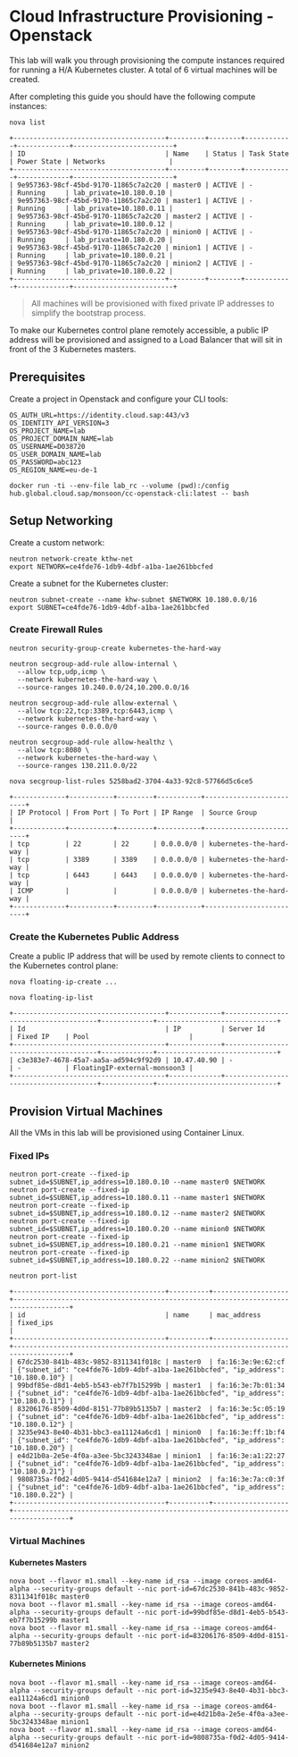 # Cloud Infrastructure Provisioning - Openstack 

This lab will walk you through provisioning the compute instances required for running a H/A Kubernetes cluster. A total of 6 virtual machines will be created.

After completing this guide you should have the following compute instances:

```
nova list
```

````
+--------------------------------------+---------+--------+------------+-------------+-------------------------+
| ID                                   | Name    | Status | Task State | Power State | Networks                |
+--------------------------------------+---------+--------+------------+-------------+-------------------------+
| 9e957363-98cf-45bd-9170-11865c7a2c20 | master0 | ACTIVE | -          | Running     | lab_private=10.180.0.10 |
| 9e957363-98cf-45bd-9170-11865c7a2c20 | master1 | ACTIVE | -          | Running     | lab_private=10.180.0.11 |
| 9e957363-98cf-45bd-9170-11865c7a2c20 | master2 | ACTIVE | -          | Running     | lab_private=10.180.0.12 |
| 9e957363-98cf-45bd-9170-11865c7a2c20 | minion0 | ACTIVE | -          | Running     | lab_private=10.180.0.20 |
| 9e957363-98cf-45bd-9170-11865c7a2c20 | minion1 | ACTIVE | -          | Running     | lab_private=10.180.0.21 |
| 9e957363-98cf-45bd-9170-11865c7a2c20 | minion2 | ACTIVE | -          | Running     | lab_private=10.180.0.22 |
+--------------------------------------+---------+--------+------------+-------------+-------------------------+
````

> All machines will be provisioned with fixed private IP addresses to simplify the bootstrap process.

To make our Kubernetes control plane remotely accessible, a public IP address will be provisioned and assigned to a Load Balancer that will sit in front of the 3 Kubernetes masters.

## Prerequisites

Create a project in Openstack and configure your CLI tools:

```
OS_AUTH_URL=https://identity.cloud.sap:443/v3
OS_IDENTITY_API_VERSION=3
OS_PROJECT_NAME=lab
OS_PROJECT_DOMAIN_NAME=lab
OS_USERNAME=D038720
OS_USER_DOMAIN_NAME=lab
OS_PASSWORD=abc123
OS_REGION_NAME=eu-de-1
```

```
docker run -ti --env-file lab_rc --volume (pwd):/config hub.global.cloud.sap/monsoon/cc-openstack-cli:latest -- bash
```

## Setup Networking


Create a custom network:

```
neutron network-create kthw-net
export NETWORK=ce4fde76-1db9-4dbf-a1ba-1ae261bbcfed
```

Create a subnet for the Kubernetes cluster:

```
neutron subnet-create --name khw-subnet $NETWORK 10.180.0.0/16
export SUBNET=ce4fde76-1db9-4dbf-a1ba-1ae261bbcfed
```

### Create Firewall Rules

```
neutron security-group-create kubernetes-the-hard-way
```

```
neutron secgroup-add-rule allow-internal \
  --allow tcp,udp,icmp \
  --network kubernetes-the-hard-way \
  --source-ranges 10.240.0.0/24,10.200.0.0/16
```

```
neutron secgroup-add-rule allow-external \
  --allow tcp:22,tcp:3389,tcp:6443,icmp \
  --network kubernetes-the-hard-way \
  --source-ranges 0.0.0.0/0
```

```
neutron secgroup-add-rule allow-healthz \
  --allow tcp:8080 \
  --network kubernetes-the-hard-way \
  --source-ranges 130.211.0.0/22
```


```
nova secgroup-list-rules 5258bad2-3704-4a33-92c8-57766d5c6ce5
```

```
+-------------+-----------+---------+-----------+-------------------------+
| IP Protocol | From Port | To Port | IP Range  | Source Group            |
+-------------+-----------+---------+-----------+-------------------------+
| tcp         | 22        | 22      | 0.0.0.0/0 | kubernetes-the-hard-way |
| tcp         | 3389      | 3389    | 0.0.0.0/0 | kubernetes-the-hard-way |
| tcp         | 6443      | 6443    | 0.0.0.0/0 | kubernetes-the-hard-way |
| ICMP        |           |         | 0.0.0.0/0 | kubernetes-the-hard-way |
+-------------+-----------+---------+-----------+-------------------------+
```

### Create the Kubernetes Public Address

Create a public IP address that will be used by remote clients to connect to the Kubernetes control plane:

```
nova floating-ip-create ...
```

```
nova floating-ip-list
```

```
+--------------------------------------+-------------+--------------------------------------+-------------+------------------------------+
| Id                                   | IP          | Server Id                            | Fixed IP    | Pool                         |
+--------------------------------------+-------------+--------------------------------------+-------------+------------------------------+
| c3e383e7-4678-45a7-aa5a-ad594c9f92d9 | 10.47.40.90 | -                                    | -           | FloatingIP-external-monsoon3 |
+--------------------------------------+-------------+--------------------------------------+-------------+------------------------------+
```

## Provision Virtual Machines

All the VMs in this lab will be provisioned using Container Linux. 

### Fixed IPs

```
neutron port-create --fixed-ip subnet_id=$SUBNET,ip_address=10.180.0.10 --name master0 $NETWORK
neutron port-create --fixed-ip subnet_id=$SUBNET,ip_address=10.180.0.11 --name master1 $NETWORK
neutron port-create --fixed-ip subnet_id=$SUBNET,ip_address=10.180.0.12 --name master2 $NETWORK
neutron port-create --fixed-ip subnet_id=$SUBNET,ip_address=10.180.0.20 --name minion0 $NETWORK
neutron port-create --fixed-ip subnet_id=$SUBNET,ip_address=10.180.0.21 --name minion1 $NETWORK
neutron port-create --fixed-ip subnet_id=$SUBNET,ip_address=10.180.0.22 --name minion2 $NETWORK
```

```
neutron port-list
```

```
+--------------------------------------+----------+-------------------+------------------------------------------------------------------------------------+
| id                                   | name     | mac_address       | fixed_ips                                                                          |
+--------------------------------------+----------+-------------------+------------------------------------------------------------------------------------+
| 67dc2530-841b-483c-9852-8311341f018c | master0  | fa:16:3e:9e:62:cf | {"subnet_id": "ce4fde76-1db9-4dbf-a1ba-1ae261bbcfed", "ip_address": "10.180.0.10"} |
| 99bdf85e-d8d1-4eb5-b543-eb7f7b15299b | master1  | fa:16:3e:7b:01:34 | {"subnet_id": "ce4fde76-1db9-4dbf-a1ba-1ae261bbcfed", "ip_address": "10.180.0.11"} |
| 83206176-8509-4d0d-8151-77b89b5135b7 | master2  | fa:16:3e:5c:05:19 | {"subnet_id": "ce4fde76-1db9-4dbf-a1ba-1ae261bbcfed", "ip_address": "10.180.0.12"} |
| 3235e943-8e40-4b31-bbc3-ea11124a6cd1 | minion0  | fa:16:3e:ff:1b:f4 | {"subnet_id": "ce4fde76-1db9-4dbf-a1ba-1ae261bbcfed", "ip_address": "10.180.0.20"} |
| e4d21b0a-2e5e-4f0a-a3ee-5bc3243348ae | minion1  | fa:16:3e:a1:22:27 | {"subnet_id": "ce4fde76-1db9-4dbf-a1ba-1ae261bbcfed", "ip_address": "10.180.0.21"} |
| 9808735a-f0d2-4d05-9414-d541684e12a7 | minion2  | fa:16:3e:7a:c0:3f | {"subnet_id": "ce4fde76-1db9-4dbf-a1ba-1ae261bbcfed", "ip_address": "10.180.0.22"} |
+--------------------------------------+----------+-------------------+------------------------------------------------------------------------------------+
```

### Virtual Machines

#### Kubernetes Masters 

```
nova boot --flavor m1.small --key-name id_rsa --image coreos-amd64-alpha --security-groups default --nic port-id=67dc2530-841b-483c-9852-8311341f018c master0
nova boot --flavor m1.small --key-name id_rsa --image coreos-amd64-alpha --security-groups default --nic port-id=99bdf85e-d8d1-4eb5-b543-eb7f7b15299b master1
nova boot --flavor m1.small --key-name id_rsa --image coreos-amd64-alpha --security-groups default --nic port-id=83206176-8509-4d0d-8151-77b89b5135b7 master2
```

#### Kubernetes Minions 

```
nova boot --flavor m1.small --key-name id_rsa --image coreos-amd64-alpha --security-groups default --nic port-id=3235e943-8e40-4b31-bbc3-ea11124a6cd1 minion0 
nova boot --flavor m1.small --key-name id_rsa --image coreos-amd64-alpha --security-groups default --nic port-id=e4d21b0a-2e5e-4f0a-a3ee-5bc3243348ae minion1
nova boot --flavor m1.small --key-name id_rsa --image coreos-amd64-alpha --security-groups default --nic port-id=9808735a-f0d2-4d05-9414-d541684e12a7 minion2
```
